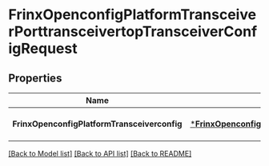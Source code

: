 # FrinxOpenconfigPlatformTransceiverPorttransceivertopTransceiverConfigRequest

## Properties
Name | Type | Description | Notes
------------ | ------------- | ------------- | -------------
**FrinxOpenconfigPlatformTransceiverconfig** | [***FrinxOpenconfigPlatformTransceiverPorttransceivertopTransceiverConfig**](frinx.openconfig.platform.transceiver.porttransceivertop.transceiver.Config.md) |  | [optional] [default to null]

[[Back to Model list]](../README.md#documentation-for-models) [[Back to API list]](../README.md#documentation-for-api-endpoints) [[Back to README]](../README.md)


